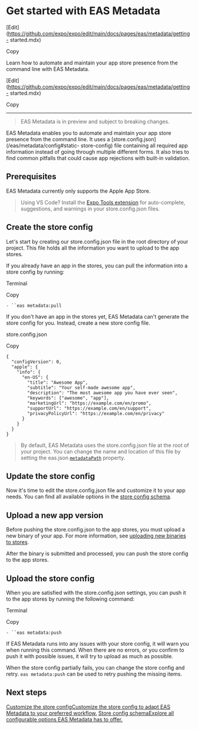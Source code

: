 # Get started with EAS Metadata

[Edit](https://github.com/expo/expo/edit/main/docs/pages/eas/metadata/getting-
started.mdx)

Copy

Learn how to automate and maintain your app store presence from the command
line with EAS Metadata.

[Edit](https://github.com/expo/expo/edit/main/docs/pages/eas/metadata/getting-
started.mdx)

Copy

* * *

> EAS Metadata is in preview and subject to breaking changes.

EAS Metadata enables you to automate and maintain your app store presence from
the command line. It uses a [store.config.json](/eas/metadata/config#static-
store-config) file containing all required app information instead of going
through multiple different forms. It also tries to find common pitfalls that
could cause app rejections with built-in validation.

## Prerequisites

EAS Metadata currently only supports the Apple App Store.

> Using VS Code? Install the [Expo Tools
> extension](https://github.com/expo/vscode-expo#readme) for auto-complete,
> suggestions, and warnings in your store.config.json files.

## Create the store config

Let's start by creating our store.config.json file in the root directory of
your project. This file holds all the information you want to upload to the
app stores.

If you already have an app in the stores, you can pull the information into a
store config by running:

Terminal

Copy

`- ``eas metadata:pull`

If you don't have an app in the stores yet, EAS Metadata can't generate the
store config for you. Instead, create a new store config file.

store.config.json

Copy

    
    
    {
      "configVersion": 0,
      "apple": {
        "info": {
          "en-US": {
            "title": "Awesome App",
            "subtitle": "Your self-made awesome app",
            "description": "The most awesome app you have ever seen",
            "keywords": ["awesome", "app"],
            "marketingUrl": "https://example.com/en/promo",
            "supportUrl": "https://example.com/en/support",
            "privacyPolicyUrl": "https://example.com/en/privacy"
          }
        }
      }
    }
    

> By default, EAS Metadata uses the store.config.json file at the root of your
> project. You can change the name and location of this file by setting the
> eas.json [`metadataPath`](/submit/eas-json#metadatapath) property.

## Update the store config

Now it's time to edit the store.config.json file and customize it to your app
needs. You can find all available options in the [store config
schema](/eas/metadata/schema).

## Upload a new app version

Before pushing the store.config.json to the app stores, you must upload a new
binary of your app. For more information, see [uploading new binaries to
stores](/submit/introduction).

After the binary is submitted and processed, you can push the store config to
the app stores.

## Upload the store config

When you are satisfied with the store.config.json settings, you can push it to
the app stores by running the following command:

Terminal

Copy

`- ``eas metadata:push`

If EAS Metadata runs into any issues with your store config, it will warn you
when running this command. When there are no errors, or you confirm to push it
with possible issues, it will try to upload as much as possible.

When the store config partially fails, you can change the store config and
retry. `eas metadata:push` can be used to retry pushing the missing items.

## Next steps

[Customize the store configCustomize the store config to adapt EAS Metadata to
your preferred workflow.](/eas/metadata/config) [Store config schemaExplore
all configurable options EAS Metadata has to offer.](/eas/metadata/schema)


